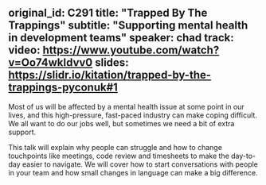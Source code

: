 original_id: C291
title: "Trapped By The Trappings"
subtitle: "Supporting mental health in development teams"
speaker: chad
track:
video: https://www.youtube.com/watch?v=Oo74wkIdvv0
slides: https://slidr.io/kitation/trapped-by-the-trappings-pyconuk#1
---
Most of us will be affected by a mental health issue at some point in our lives, and this high-pressure, fast-paced industry can make coping difficult. We all want to do our jobs well, but sometimes we need a bit of extra support.

This talk will explain why people can struggle and how to change touchpoints like meetings, code review and timesheets to make the day-to-day easier to navigate. We will cover how to start conversations with people in your team and how small changes in language can make a big difference.
